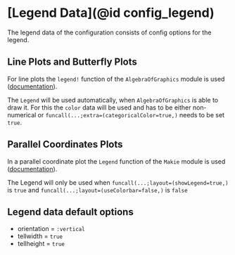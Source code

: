 # [Legend Data](@id config_legend)

The legend data of the configuration consists of config options for the legend. 

## Line Plots and Butterfly Plots
For line plots the `legend!` function of the `AlgebraOfGraphics` module is used ([documentation](http://juliaplots.org/AlgebraOfGraphics.jl/stable/API/functions/#AlgebraOfGraphics.legend!)).

The `Legend` will be used automatically, when `AlgebraOfGraphics` is able to draw it. 
For this the `color` data will be used and has to be either non-numerical or `funcall(...;extra=(categoricalColor=true,)` needs to be set `true`.

## Parallel Coordinates Plots
In a parallel coordinate plot the `Legend` function of the `Makie` module is used ([documentation](https://makie.juliaplots.org/v0.17.13/examples/blocks/legend/index.html)).

The Legend will only be used when `funcall(...;layout=(showLegend=true,)` is `true` and `funcall(...;layout=(useColorbar=false,)` is `false`

## Legend data default options

- orientation = `:vertical`
- tellwidth = `true`
- tellheight = `true`
